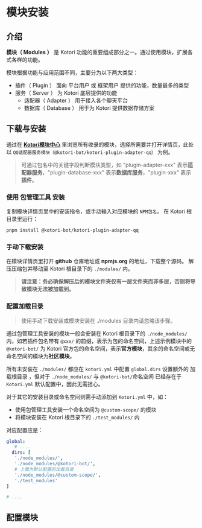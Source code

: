 # 模块安装

## 介绍

**模块（ Modules ）** 是 Kotori 功能的重要组成部分之一。通过使用模块，扩展各式各样的功能。

模块根据功能与应用范围不同，主要分为以下两大类型：

-   插件（ Plugin ） 面向 平台用户 或 框架用户 提供的功能，数量最多的类型
-   服务（ Server ） 为 Kotori 底层提供的功能
    -   适配器（ Adapter ） 用于接入各个聊天平台
    -   数据库（ Database ） 用于为 Kotori 提供数据存储方案

## 下载与安装

通过在 **[Kotori模块中心](../modules)** 里浏览所有收录的模块，选择所需要并打开详情页，此处以 `QQ适配器服务模块（@kotori-bot/kotori-plugin-adapter-qq）` 为例。

> 可通过包名中的关键字段判断模块类型，如 "plugin-adapter-xxx" 表示**适配器服务**，"plugin-database-xxx" 表示**数据库服务**，"plugin-xxx" 表示**插件**。

### 使用 包管理工具 安装

复制模块详情页里中的安装指令，或手动输入对应模块的 `NPM包名`。
在 Kotori 根目录里运行：

```bash
pnpm install @kotori-bot/kotori-plugin-adapter-qq
```

### 手动下载安装

在模块详情页里打开 **github** 仓库地址或 **npmjs.org** 的地址，下载整个源码。
解压压缩包并移动至 Kotori 根目录下的 `./modules/` 内。

> **请注意：务必确保解压后的模块文件夹仅有一层文件夹而非多层，否则将导致模块无法被加载到。**

### 配置加载目录

> 使用手动下载安装或模块安装在 ./modules 目录内请忽略该步骤。

通过包管理工具安装的模块一般会安装在 Kotori 根目录下的 `./node_modules/` 内，如若插件包名带有 `@xxx/` 的前缀，表示为包的命名空间，上述示例模块中的 `@kotori-bot/` 为 Kotori 官方包的命名空间，表示**官方模块**，其余的命名空间或无命名空间的模块为**社区模块**。

所有未安装在 `./modules/` 都应在 `kotori.yml` 中配置 `global.dirs` 设置额外的 加载根目录 ，但对于 `./node_modules/` 与 `@kotori-bot/`命名空间 已经存在于 `Kotori.yml` 默认配置中，因此无需担心。

对于其它的安装目录或命名空间则需手动添加到 `Kotori.yml` 中，如：

-   使用包管理工具安装一个命名空间为 `@custom-scope/` 的模块
-   将模块安装在 Kotori 根目录下的 `./test_modules/` 内

对应配置应是：

```yaml
global:
   # ....
  dirs: [
   './node_modules/',
   './node_modules/@kotori-bot/',
   # 上面为默认配置的加载目录
   './node_modules/@custom-scope/',
   './test_modules'
]

# ....
```

## 配置模块

<!-- old ↓

**适配器（ Adapter ）** 是 模块 中的一种，也是 Kotori 功能的重要组成部分之一，用于接入各个 聊天平台 。

将插件根文件夹或单文件放置在`plugins/`目录下，Kotori会自动加载该目录下的所有相关文件

插件加载目录配置kotori.yml

收集插件将不定期更新，你可以直接通过**Pull Request**的方式将你的插件加入(或更新时)到仓库并更新`docs/PLUGINS.md`中的插件列表信息
 -->

